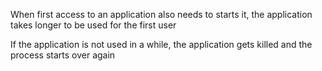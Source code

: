 When first access to an application also needs to starts it, the application takes longer to be used for the first user

If the application is not used in a while, the application gets killed and the process starts over again